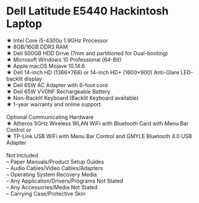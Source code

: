 # Dell Latitude E5440 Hackintosh Laptop<br>
★ Intel Core i5-4300u 1.9GHz Processor<br>
★ 8GB/16GB DDR3 RAM<br>
★ Dell 500GB HDD Drive (7mm and partitioned for Dual-booting)<br>
★ Microsoft Windows 10 Professional (64-Bit)<br>
★ Apple macOS Mojave 10.14.6.<br>
★ Dell 14-inch HD (1366×768) or 14-inch HD+ (1600×900) Anti-Glare LED-backlit display<br>
★ Dell 65W AC Adapter with 6-foot cord<br>
★ Dell 65W VV0NF Rechargeable Battery<br>
★ Non-Backlit Keyboard (Backlit Keyboard available)<br>
★ 1-year warranty and online support.<br>
<br>
Optional Communicating Hardware<br>
★ Atheros 5GHz Wireless WLAN WiFi with Bluetooth Card with Menu Bar Control or<br>
★ TP-Link USB WiFi with Menu Bar Control and GMYLE Bluetooth 4.0 USB Adapter<br>
<br>
Not Included<br>
– Paper Manuals/Product Setup Guides<br>
– Audio Cables/Video Cables/Adapters<br>
– Operating System Recovery Media<br>
– Any Application/Drivers/Programs Not Stated<br>
– Any Accessories/Media Not Stated<br>
– Carrying Case/Protective Skin<br>
